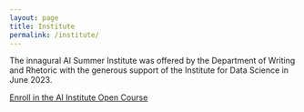 ```yaml
---
layout: page
title: Institute
permalink: /institute/
---
```

The innagural AI Summer Institute was offered by the Department of Writing and Rhetoric with the generous support of the Institute for Data Science in June 2023. 

[Enroll in the AI Institute Open Course](https://canvas.instructure.com/enroll/AT39B3)

